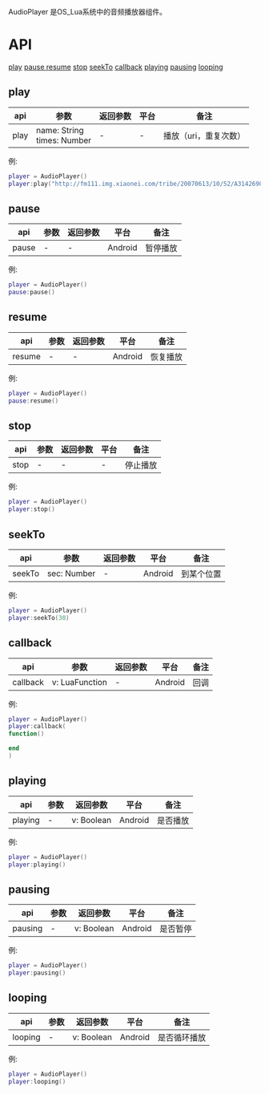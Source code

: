 AudioPlayer 是OS_Lua系统中的音频播放器组件。


# API
[play](#play)
[pause ](#pause )
[resume](#resume)
[stop](#stop)
[seekTo](#seekTo)
[callback](#callback)
[playing](#playing)
[pausing](#pausing)
[looping](#looping)


## play
| api  |参数   |返回参数   |平台   |备注|
| ------------ | ------------ | ------------ | ------------ | ------------ |
|   play     |  name: String<br/>times: Number    |   -  |  -    |   播放（uri，重复次数）    |

例:
```lua
player = AudioPlayer()
player:play("http://fm111.img.xiaonei.com/tribe/20070613/10/52/A314269027058MUS.mp3")
```

## pause
| api  |参数   |返回参数   |平台   |备注|
| ------------ | ------------ | ------------ | ------------ |------------ |
|    pause    |  -    |   -  |  Android    |    暂停播放   |

例:
```lua
player = AudioPlayer()
pause:pause()
```


## resume
| api  |参数   |返回参数   |平台   |备注|
| ------------ | ------------ | ------------ | ------------ |------------ |
|   resume     |  -    |   -  |  Android    |   恢复播放    |

例:
```lua
player = AudioPlayer()
pause:resume()
```


## stop
| api  |参数   |返回参数   |平台   |备注|
| ------------ | ------------ | ------------ | ------------ |------------ |
|    stop    |  -    |   -  |  -    |   停止播放    |

例:
```lua
player = AudioPlayer()
player:stop()
```


## seekTo
| api  |参数   |返回参数   |平台   |备注|
| ------------ | ------------ | ------------ | ------------ |------------ |
|   seekTo     |  sec: Number    |   -  |  Android    |   到某个位置    |

例:
```lua
player = AudioPlayer()
player:seekTo(30)
```


## callback
| api  |参数   |返回参数   |平台   |备注|
| ------------ | ------------ | ------------ | ------------ |------------ |
|   callback     |  v: LuaFunction    |   -  |  Android    |    回调   |

例:
```lua
player = AudioPlayer()
player:callback(
function()

end
)
```


## playing
| api  |参数   |返回参数   |平台   |备注|
| ------------ | ------------ | ------------ | ------------ |------------ |
|   playing     |  -    |   v: Boolean  |  Android    |  是否播放     |

例:
```lua
player = AudioPlayer()
player:playing()
```


## pausing
| api  |参数   |返回参数   |平台   |备注|
| ------------ | ------------ | ------------ | ------------ |------------ |
|   pausing     |  -    |   v: Boolean  |  Android    |  是否暂停     |

例:
```lua
player = AudioPlayer()
player:pausing()
```

## looping
| api  |参数   |返回参数   |平台   |备注|
| ------------ | ------------ | ------------ | ------------ |------------ |
|   looping     |  -    |   v: Boolean  |  Android    |    是否循环播放   |

例:
```lua
player = AudioPlayer()
player:looping()
```



